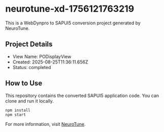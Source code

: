 # neurotune-xd-1756121763219
This is a WebDynpro to SAPUI5 conversion project generated by NeuroTune.

## Project Details
- View Name: PODisplayView
- Created: 2025-08-25T11:36:11.656Z
- Status: completed

## How to Use
This repository contains the converted SAPUI5 application code. You can clone and run it locally.

```
npm install
npm start
```

For more information, visit [NeuroTune](https://neurotune.com).
        